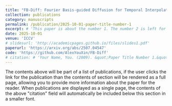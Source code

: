 ```yaml
---
title: "FB-Diff: Fourier Basis-guided Diffusion for Temporal Interpolation of 4D Medical Imaging"
collection: publications
category: manuscripts
permalink: /publication/2025-10-01-paper-title-number-1
excerpt: # 'This paper is about the number 1. The number 2 is left for future work.'
date: 2025-10-01
venue: 'ICCV'
# slidesurl: 'http://academicpages.github.io/files/slides1.pdf'
paperurl: 'https://arxiv.org/abs/2507.04547'
code: 'https://github.com/AlexYouXin/FB-Diff'
# citation: # 'Your Name, You. (2009). &quot;Paper Title Number 1.&quot; <i>Journal 1</i>. 1(1).'
---
```

The contents above will be part of a list of publications, if the user clicks the link for the publication than the contents of section will be rendered as a full page, allowing you to provide more information about the paper for the reader. When publications are displayed as a single page, the contents of the above "citation" field will automatically be included below this section in a smaller font.
